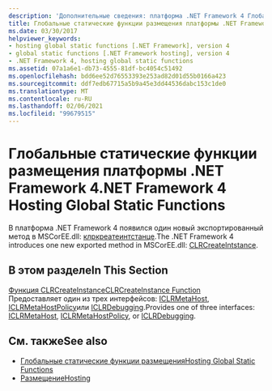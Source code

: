 ```yaml
---
description: 'Дополнительные сведения: платформа .NET Framework 4 Глобальные статические функции размещения'
title: Глобальные статические функции размещения платформы .NET Framework 4
ms.date: 03/30/2017
helpviewer_keywords:
- hosting global static functions [.NET Framework], version 4
- global static functions [.NET Framework hosting], version 4
- .NET Framework 4, hosting global static functions
ms.assetid: 07a1a6e1-db73-4555-81df-bc4054c51492
ms.openlocfilehash: bdd6ee52d76553393e253ad82d01d55b0166a423
ms.sourcegitcommit: ddf7edb67715a5b9a45e3dd44536dabc153c1de0
ms.translationtype: MT
ms.contentlocale: ru-RU
ms.lasthandoff: 02/06/2021
ms.locfileid: "99679515"
---
```

# <a name="net-framework-4-hosting-global-static-functions"></a><span data-ttu-id="105d9-103">Глобальные статические функции размещения платформы .NET Framework 4</span><span class="sxs-lookup"><span data-stu-id="105d9-103">.NET Framework 4 Hosting Global Static Functions</span></span>

<span data-ttu-id="105d9-104">В платформа .NET Framework 4 появился один новый экспортированный метод в MSCorEE.dll: [клркреатеинтстанце](clrcreateinstance-function.md).</span><span class="sxs-lookup"><span data-stu-id="105d9-104">The .NET Framework 4 introduces one new exported method in MSCorEE.dll: [CLRCreateIntstance](clrcreateinstance-function.md).</span></span>  
  
## <a name="in-this-section"></a><span data-ttu-id="105d9-105">В этом разделе</span><span class="sxs-lookup"><span data-stu-id="105d9-105">In This Section</span></span>  

 [<span data-ttu-id="105d9-106">Функция CLRCreateInstance</span><span class="sxs-lookup"><span data-stu-id="105d9-106">CLRCreateInstance Function</span></span>](clrcreateinstance-function.md)  
 <span data-ttu-id="105d9-107">Предоставляет один из трех интерфейсов: [ICLRMetaHost](iclrmetahost-interface.md), [ICLRMetaHostPolicy](iclrmetahostpolicy-interface.md)или [ICLRDebugging](../debugging/iclrdebugging-interface.md).</span><span class="sxs-lookup"><span data-stu-id="105d9-107">Provides one of three interfaces: [ICLRMetaHost](iclrmetahost-interface.md), [ICLRMetaHostPolicy](iclrmetahostpolicy-interface.md), or [ICLRDebugging](../debugging/iclrdebugging-interface.md).</span></span>  
  
## <a name="see-also"></a><span data-ttu-id="105d9-108">См. также</span><span class="sxs-lookup"><span data-stu-id="105d9-108">See also</span></span>

- [<span data-ttu-id="105d9-109">Глобальные статические функции размещения</span><span class="sxs-lookup"><span data-stu-id="105d9-109">Hosting Global Static Functions</span></span>](hosting-global-static-functions.md)
- [<span data-ttu-id="105d9-110">Размещение</span><span class="sxs-lookup"><span data-stu-id="105d9-110">Hosting</span></span>](index.md)
